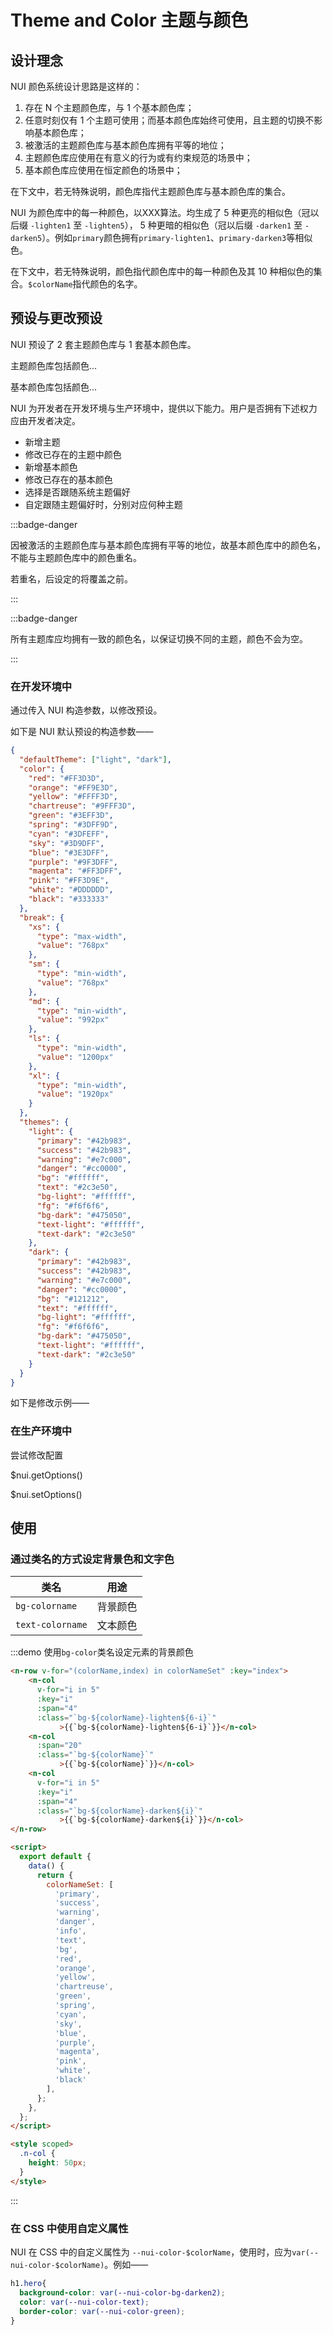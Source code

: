 # Theme and Color 主题与颜色

## 设计理念

NUI 颜色系统设计思路是这样的：

1. 存在 N 个主题颜色库，与 1 个基本颜色库；
2. 任意时刻仅有 1 个主题可使用；而基本颜色库始终可使用，且主题的切换不影响基本颜色库；
3. 被激活的主题颜色库与基本颜色库拥有平等的地位；
4. 主题颜色库应使用在有意义的行为或有约束规范的场景中；
5. 基本颜色库应使用在恒定颜色的场景中；



在下文中，若无特殊说明，颜色库指代主题颜色库与基本颜色库的集合。

NUI 为颜色库中的每一种颜色，以XXX算法。均生成了 5 种更亮的相似色（冠以后缀 `-lighten1` 至 `-lighten5`）， 5 种更暗的相似色（冠以后缀 `-darken1` 至 `-darken5`）。例如`primary`颜色拥有`primary-lighten1`、`primary-darken3`等相似色。

在下文中，若无特殊说明，颜色指代颜色库中的每一种颜色及其 10 种相似色的集合。`$colorName`指代颜色的名字。

## 预设与更改预设

NUI 预设了 2 套主题颜色库与 1 套基本颜色库。

主题颜色库包括颜色...

基本颜色库包括颜色...

NUI 为开发者在开发环境与生产环境中，提供以下能力。用户是否拥有下述权力应由开发者决定。

+ 新增主题
+ 修改已存在的主题中颜色
+ 新增基本颜色
+ 修改已存在的基本颜色
+ 选择是否跟随系统主题偏好
+ 自定跟随主题偏好时，分别对应何种主题

:::badge-danger

因被激活的主题颜色库与基本颜色库拥有平等的地位，故基本颜色库中的颜色名，不能与主题颜色库中的颜色重名。

若重名，后设定的将覆盖之前。

:::

:::badge-danger

所有主题库应均拥有一致的颜色名，以保证切换不同的主题，颜色不会为空。

:::

### 在开发环境中

通过传入 NUI 构造参数，以修改预设。

如下是 NUI 默认预设的构造参数——

```json
{
  "defaultTheme": ["light", "dark"],
  "color": {
    "red": "#FF3D3D",
    "orange": "#FF9E3D",
    "yellow": "#FFFF3D",
    "chartreuse": "#9FFF3D",
    "green": "#3EFF3D",
    "spring": "#3DFF9D",
    "cyan": "#3DFEFF",
    "sky": "#3D9DFF",
    "blue": "#3E3DFF",
    "purple": "#9F3DFF",
    "magenta": "#FF3DFF",
    "pink": "#FF3D9E",
    "white": "#DDDDDD",
    "black": "#333333"
  },
  "break": {
    "xs": {
      "type": "max-width",
      "value": "768px"
    },
    "sm": {
      "type": "min-width",
      "value": "768px"
    },
    "md": {
      "type": "min-width",
      "value": "992px"
    },
    "ls": {
      "type": "min-width",
      "value": "1200px"
    },
    "xl": {
      "type": "min-width",
      "value": "1920px"
    }
  },
  "themes": {
    "light": {
      "primary": "#42b983",
      "success": "#42b983",
      "warning": "#e7c000",
      "danger": "#cc0000",
      "bg": "#ffffff",
      "text": "#2c3e50",
      "bg-light": "#ffffff",
      "fg": "#f6f6f6",
      "bg-dark": "#475050",
      "text-light": "#ffffff",
      "text-dark": "#2c3e50"
    },
    "dark": {
      "primary": "#42b983",
      "success": "#42b983",
      "warning": "#e7c000",
      "danger": "#cc0000",
      "bg": "#121212",
      "text": "#ffffff",
      "bg-light": "#ffffff",
      "fg": "#f6f6f6",
      "bg-dark": "#475050",
      "text-light": "#ffffff",
      "text-dark": "#2c3e50"
    }
  }
}
```

如下是修改示例——

### 在生产环境中

<n-link color="primary" v-on:click="$router.push({name:'changeOptions'})">尝试修改配置</n-link>

$nui.getOptions()

$nui.setOptions()

## 使用

### 通过类名的方式设定背景色和文字色

| 类名             | 用途     |
| ---------------- | -------- |
| `bg-colorname`   | 背景颜色 |
| `text-colorname` | 文本颜色 |

:::demo 使用`bg-color`类名设定元素的背景颜色

```html
<n-row v-for="(colorName,index) in colorNameSet" :key="index">
    <n-col
      v-for="i in 5"
      :key="i"
      :span="4"
      :class="`bg-${colorName}-lighten${6-i}`"
           >{{`bg-${colorName}-lighten${6-i}`}}</n-col>
    <n-col
      :span="20"
      :class="`bg-${colorName}`"
           >{{`bg-${colorName}`}}</n-col>
    <n-col
      v-for="i in 5"
      :key="i"
      :span="4"
      :class="`bg-${colorName}-darken${i}`"
           >{{`bg-${colorName}-darken${i}`}}</n-col>
</n-row>

<script>
  export default {
    data() {
      return {
        colorNameSet: [
          'primary',
          'success',
          'warning',
          'danger',
          'info',
          'text',
          'bg',
          'red',
          'orange',
          'yellow',
          'chartreuse',
          'green',
          'spring',
          'cyan',
          'sky',
          'blue',
          'purple',
          'magenta',
          'pink',
          'white',
          'black'
        ],
      };
    },
  };
</script>

<style scoped>
  .n-col {
    height: 50px;
  }
</style>
```

:::

### 在 CSS 中使用自定义属性

NUI 在 CSS 中的自定义属性为 `--nui-color-$colorName`，使用时，应为`var(--nui-color-$colorName)`。例如——

```css
h1.hero{
  background-color: var(--nui-color-bg-darken2);
  color: var(--nui-color-text);
  border-color: var(--nui-color-green);
}
```

